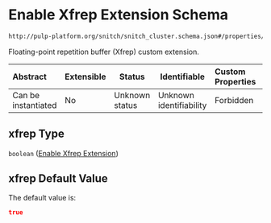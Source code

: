 # Enable Xfrep Extension Schema

```txt
http://pulp-platform.org/snitch/snitch_cluster.schema.json#/properties/hives/items/properties/cores/items/properties/xfrep
```

Floating-point repetition buffer (Xfrep) custom extension.


| Abstract            | Extensible | Status         | Identifiable            | Custom Properties | Additional Properties | Access Restrictions | Defined In                                                                        |
| :------------------ | ---------- | -------------- | ----------------------- | :---------------- | --------------------- | ------------------- | --------------------------------------------------------------------------------- |
| Can be instantiated | No         | Unknown status | Unknown identifiability | Forbidden         | Allowed               | none                | [snitch_cluster.schema.json\*](snitch_cluster.schema.json "open original schema") |

## xfrep Type

`boolean` ([Enable Xfrep Extension](snitch_cluster-properties-hives-hive-description-properties-cores-core-description-properties-enable-xfrep-extension.md))

## xfrep Default Value

The default value is:

```json
true
```
